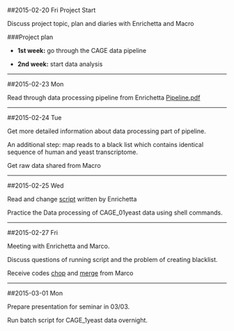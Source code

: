 ##2015-02-20 Fri
Project Start

Discuss project topic, plan and diaries with Enrichetta and Macro

###Project plan
-  **1st week:**  go through the CAGE data pipeline

-  **2nd week:**  start data analysis

-----------------------------

##2015-02-23 Mon

Read through data processing pipeline from Enrichetta
[Pipeline.pdf](https://github.com/phite/BB2490_Project/blob/master/Pipeline.pdf)

-------------------------------

##2015-02-24 Tue

Get more detailed information about data processing part of pipeline.

An additional step: map reads to a black list which contains identical sequence of human and yeast transcriptome.

Get raw data shared from Macro

------------------------------

##2015-02-25 Wed

Read and change [script](https://github.com/phite/BB2490_Project/blob/master/SCR_MM_mapping_01.sh) written by Enrichetta

Practice the Data processing of CAGE_01yeast data using shell commands.

-------------------------------

##2015-02-27 Fri

Meeting with Enrichetta and Marco.

Discuss questions of running script and the problem of creating blacklist.

Receive codes [chop](https://github.com/phite/BB2490_Project/blob/master/chop_seq.py) and [merge](https://github.com/phite/BB2490_Project/blob/master/merge.py) from Marco

-------------------------------

##2015-03-01 Mon

Prepare presentation for seminar in 03/03.

Run batch script for CAGE_1yeast data overnight.
